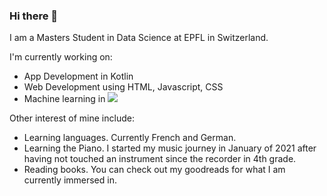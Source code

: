### Hi there 👋

I am a Masters Student in Data Science at EPFL in Switzerland. 

I'm currently working on:
- App Development in Kotlin
- Web Development using HTML, Javascript, CSS
- Machine learning in ![](https://img.shields.io/badge/Code-Python-informational?style=flat&logo=python&logoColor=white&color=2bbc8a)

Other interest of mine include:
- Learning languages. Currently French and German.
- Learning the Piano. I started my music journey in January of 2021 after having not touched an instrument since the recorder in 4th grade. 
- Reading books. You can check out my goodreads for what I am currently immersed in.

<!--
**alec-flowers/alec-flowers** is a ✨ _special_ ✨ repository because its `README.md` (this file) appears on your GitHub profile.

Here are some ideas to get you started:

- 🔭 I’m currently working on ...
- 🌱 I’m currently learning ...
- 👯 I’m looking to collaborate on ...
- 🤔 I’m looking for help with ...
- 💬 Ask me about ...
- 📫 How to reach me: ...
- 😄 Pronouns: ...
- ⚡ Fun fact: ...
-->
